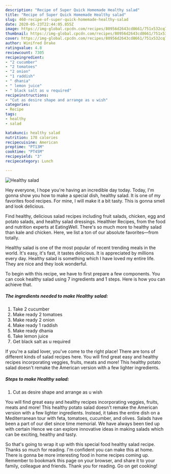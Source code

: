 ```yaml
---
description: "Recipe of Super Quick Homemade Healthy salad"
title: "Recipe of Super Quick Homemade Healthy salad"
slug: 460-recipe-of-super-quick-homemade-healthy-salad
date: 2020-05-23T22:44:05.855Z
image: https://img-global.cpcdn.com/recipes/80956d2643cd8661/751x532cq70/healthy-salad-recipe-main-photo.jpg
thumbnail: https://img-global.cpcdn.com/recipes/80956d2643cd8661/751x532cq70/healthy-salad-recipe-main-photo.jpg
cover: https://img-global.cpcdn.com/recipes/80956d2643cd8661/751x532cq70/healthy-salad-recipe-main-photo.jpg
author: Winifred Drake
ratingvalue: 4.8
reviewcount: 7305
recipeingredient:
- "2 cucumber"
- "2 tomatoes"
- "2 onion"
- "1 raddish"
- " dhania"
- " lemon juice"
- " black salt as u required"
recipeinstructions:
- "Cut as desire shape and arrange as u wish"
categories:
- Recipe
tags:
- healthy
- salad

katakunci: healthy salad 
nutrition: 178 calories
recipecuisine: American
preptime: "PT13M"
cooktime: "PT45M"
recipeyield: "3"
recipecategory: Lunch

---
```



![Healthy salad](https://img-global.cpcdn.com/recipes/80956d2643cd8661/751x532cq70/healthy-salad-recipe-main-photo.jpg)

Hey everyone, I hope you're having an incredible day today. Today, I'm gonna show you how to make a special dish, healthy salad. It is one of my favorites food recipes. For mine, I will make it a bit tasty. This is gonna smell and look delicious.

Find healthy, delicious salad recipes including fruit salads, chicken, egg and potato salads, and healthy salad dressings. Healthier Recipes, from the food and nutrition experts at EatingWell. There&#39;s so much more to healthy salad than kale and chicken. Here, we list a ton of our absolute favorites—from totally.

Healthy salad is one of the most popular of recent trending meals in the world. It's easy, it's fast, it tastes delicious. It is appreciated by millions every day. Healthy salad is something which I have loved my entire life. They are nice and they look wonderful.


To begin with this recipe, we have to first prepare a few components. You can cook healthy salad using 7 ingredients and 1 steps. Here is how you can achieve that.

<!--inarticleads1-->

##### The ingredients needed to make Healthy salad:

1. Take 2 cucumber
1. Make ready 2 tomatoes
1. Make ready 2 onion
1. Make ready 1 raddish
1. Make ready  dhania
1. Take  lemon juice
1. Get  black salt as u required


If you&#39;re a salad lover, you&#39;ve come to the right place! There are tons of different kinds of salad recipes here. You will find great easy and healthy recipes incorporating veggies, fruits, meats and more! This healthy potato salad doesn&#39;t remake the American version with a few lighter ingredients. 

<!--inarticleads2-->

##### Steps to make Healthy salad:

1. Cut as desire shape and arrange as u wish


You will find great easy and healthy recipes incorporating veggies, fruits, meats and more! This healthy potato salad doesn&#39;t remake the American version with a few lighter ingredients. Instead, it takes the entire dish on a Mediterranean tour with feta, tomatoes, cucumber, and olives. Salads have been a part of our diet since time memorial. We have always been tied up with certain Hence we can explore innovative ideas in making salads which can be exciting, healthy and tasty. 

So that's going to wrap it up with this special food healthy salad recipe. Thanks so much for reading. I'm confident you can make this at home. There is gonna be more interesting food in home recipes coming up. Remember to bookmark this page on your browser, and share it to your family, colleague and friends. Thank you for reading. Go on get cooking!
